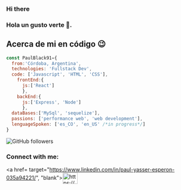 ### Hi there 

<!--
**PaulBlack91/PaulBlack91** is a ✨ _special_ ✨ repository because its `README.md` (this file) appears on your GitHub profile.

Here are some ideas to get you started:

- 🔭 I’m currently working on ...
- 🌱 I’m currently learning ...
- 👯 I’m looking to collaborate on ...
- 🤔 I’m looking for help with ...
- 💬 Ask me about ...
- 📫 How to reach me: ...
- 😄 Pronouns: ...
- ⚡ Fun fact: ...
-->


### Hola un gusto verte 👋. 


## Acerca de mi en código 😉
```js 
const PaulBlack91={  
  from:'Córdoba, Argentina',
  technologies: 'Fullstack Dev',
  code: ['Javascript', 'HTML', 'CSS'],
    frontEnd:{
      js:['React']
      },
    backEnd:{
      js:['Express', 'Node']
      },
  dataBases:['MySql', 'sequelize'],
  passions: ['performance web', 'web development'],  
  lenguageSpoken: ['es_CO', 'en_US' /*in progress*/]
}
```

![GitHub followers](https://img.shields.io/github/followers/PaulBlack91?label=Follow&style=social)


<h3 align="left">Connect with me:</h3>
<p align="left">

<a href= target="https://www.linkedin.com/in/paul-yasser-esperon-035a94221/", "blank"><img align="center" src="https://raw.githubusercontent.com/rahuldkjain/github-profile-readme-generator/master/src/images/icons/Social/linked-in-alt.svg" alt="https://www.linkedin.com/in/paul-yasser-esperon-035a94221/" height="30" width="40" /></a>

</p>
